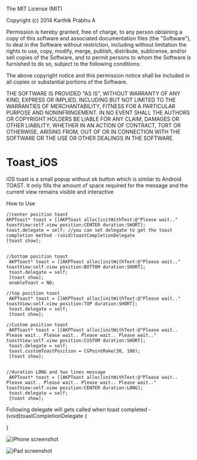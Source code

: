 The MIT License (MIT)

Copyright (c) 2014 Karthik Prabhu A

Permission is hereby granted, free of charge, to any person obtaining a copy of
this software and associated documentation files (the "Software"), to deal in
the Software without restriction, including without limitation the rights to
use, copy, modify, merge, publish, distribute, sublicense, and/or sell copies of
the Software, and to permit persons to whom the Software is furnished to do so,
subject to the following conditions:

The above copyright notice and this permission notice shall be included in all
copies or substantial portions of the Software.

THE SOFTWARE IS PROVIDED "AS IS", WITHOUT WARRANTY OF ANY KIND, EXPRESS OR
IMPLIED, INCLUDING BUT NOT LIMITED TO THE WARRANTIES OF MERCHANTABILITY, FITNESS
FOR A PARTICULAR PURPOSE AND NONINFRINGEMENT. IN NO EVENT SHALL THE AUTHORS OR
COPYRIGHT HOLDERS BE LIABLE FOR ANY CLAIM, DAMAGES OR OTHER LIABILITY, WHETHER
IN AN ACTION OF CONTRACT, TORT OR OTHERWISE, ARISING FROM, OUT OF OR IN
CONNECTION WITH THE SOFTWARE OR THE USE OR OTHER DEALINGS IN THE SOFTWARE.


Toast_iOS
=========

iOS toast is a small popup without ok button which is similar to Android TOAST. It only fills the amount of space required for the message and the current view remains visible and interactive

How to Use

    //center position toast
    AKPToast* toast = [[AKPToast alloc]initWithText:@"Please wait.." toastView:self.view position:CENTER duration:SHORT];
    toast.delegate = self; //you can set delegate to get the toast completion method -(void)toastCompletionDelegate
    [toast show];
    
    
    //bottom position toast
     AKPToast* toast = [[AKPToast alloc]initWithText:@"Please wait.." toastView:self.view position:BOTTOM duration:SHORT];
     toast.delegate = self;
     [toast show];
     enableToast = NO;

    //top position toast
     AKPToast* toast = [[AKPToast alloc]initWithText:@"Please wait.." toastView:self.view position:TOP duration:SHORT];
     toast.delegate = self;
     [toast show];

    //Custom position toast
     AKPToast* toast = [[AKPToast alloc]initWithText:@"Please wait.. Please wait.. Please wait.. Please wait.. Please wait.." toastView:self.view position:CUSTOM duration:SHORT];
     toast.delegate = self;
     toast.customToastPosition = CGPointMake(30, 100);
     [toast show];
 
    
    //duration LONG and two lines message
     AKPToast* toast = [[AKPToast alloc]initWithText:@"Please wait.. Please wait.. Please wait.. Please wait.. Please wait.." toastView:self.view position:CENTER duration:LONG];
     toast.delegate = self;
     [toast show];


Following delegate will gets called when toast completed
-(void)toastCompletionDelegate
{
   
}

![iPhone screenshot](https://raw.github.com/karthikprabhuA/Toast_iOS/master/iphone_screenshot.png)

![iPad screenshot](https://raw.github.com/karthikprabhuA/Toast_iOS/master/ipad_screenshot.png)
